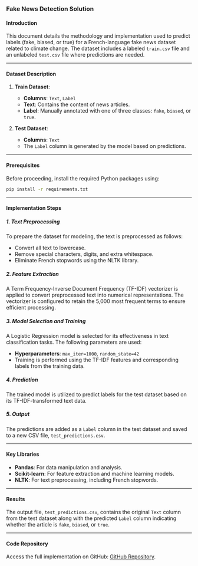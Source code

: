 ### Fake News Detection Solution

#### Introduction
This document details the methodology and implementation used to predict labels (fake, biased, or true) for a French-language fake news dataset related to climate change. The dataset includes a labeled `train.csv` file and an unlabeled `test.csv` file where predictions are needed.

---

#### Dataset Description

1. **Train Dataset**:
   - **Columns**: `Text`, `Label`
   - **Text**: Contains the content of news articles.
   - **Label**: Manually annotated with one of three classes: `fake`, `biased`, or `true`.

2. **Test Dataset**:
   - **Columns**: `Text`
   - The `Label` column is generated by the model based on predictions.

---

#### Prerequisites

Before proceeding, install the required Python packages using:

```bash
pip install -r requirements.txt
```

---

#### Implementation Steps

##### 1. **Text Preprocessing**
To prepare the dataset for modeling, the text is preprocessed as follows:
   - Convert all text to lowercase.
   - Remove special characters, digits, and extra whitespace.
   - Eliminate French stopwords using the NLTK library.

##### 2. **Feature Extraction**
A Term Frequency-Inverse Document Frequency (TF-IDF) vectorizer is applied to convert preprocessed text into numerical representations. The vectorizer is configured to retain the 5,000 most frequent terms to ensure efficient processing.

##### 3. **Model Selection and Training**
A Logistic Regression model is selected for its effectiveness in text classification tasks. The following parameters are used:
   - **Hyperparameters**: `max_iter=1000`, `random_state=42`
   - Training is performed using the TF-IDF features and corresponding labels from the training data.

##### 4. **Prediction**
The trained model is utilized to predict labels for the test dataset based on its TF-IDF-transformed text data.

##### 5. **Output**
The predictions are added as a `Label` column in the test dataset and saved to a new CSV file, `test_predictions.csv`.

---

#### Key Libraries
- **Pandas**: For data manipulation and analysis.
- **Scikit-learn**: For feature extraction and machine learning models.
- **NLTK**: For text preprocessing, including French stopwords.

---

#### Results
The output file, `test_predictions.csv`, contains the original `Text` column from the test dataset along with the predicted `Label` column indicating whether the article is `fake`, `biased`, or `true`.

---

#### Code Repository
Access the full implementation on GitHub: [GitHub Repository](https://github.com/nickcatalin/SII_Homework).
